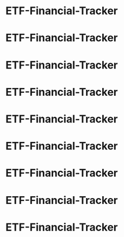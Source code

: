 # ETF-Financial-Tracker
# ETF-Financial-Tracker
# ETF-Financial-Tracker
# ETF-Financial-Tracker
# ETF-Financial-Tracker
# ETF-Financial-Tracker
# ETF-Financial-Tracker
# ETF-Financial-Tracker
# ETF-Financial-Tracker
